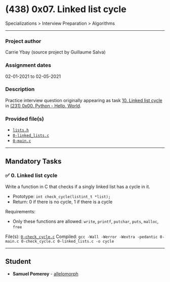 # (438) 0x07. Linked list cycle
Specializations > Interview Preparation > Algorithms

---

### Project author
Carrie Ybay (source project by Guillaume Salva)

### Assignment dates
02-01-2021 to 02-05-2021

### Description
Practice interview question originally appearing as task [10. Linked list cycle](https://github.com/allelomorph/holbertonschool-higher_level_programming/blob/master/0x00-python-hello_world/10-check_cycle.c) in [(231) 0x00. Python - Hello, World](https://github.com/allelomorph/holbertonschool-higher_level_programming/tree/master/0x00-python-hello_world).

### Provided file(s)
* [`lists.h`](./lists.h)
* [`0-linked_lists.c`](./0-linked_lists.c)
* [`0-main.c`](./0-main.c)

---

## Mandatory Tasks

### :white_check_mark: 0. Linked list cycle
Write a function in C that checks if a singly linked list has a cycle in it.

* Prototype: `int check_cycle(listint_t *list);`
* Return: 0 if there is no cycle, 1 if there is a cycle

Requirements:

* Only these functions are allowed: `write`, `printf`, `putchar`, `puts`, `malloc`, `free`

File(s): [`0-check_cycle.c`](./0-check_cycle.c)
Compiled: `gcc -Wall -Werror -Wextra -pedantic 0-main.c 0-check_cycle.c 0-linked_lists.c -o cycle`

---

## Student
* **Samuel Pomeroy** - [allelomorph](github.com/allelomorph)
